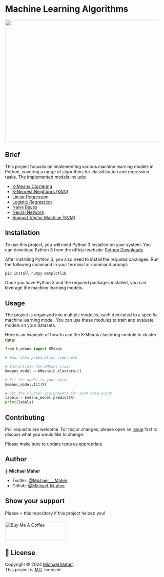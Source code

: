 # Machine Learning Algorithms

<img src="https://insidebigdata.com/wp-content/uploads/2023/08/Machine_Learning_shutterstock_742653250_special.jpg" width="800" height="400">

## Brief

This project focuses on implementing various machine learning models in Python, covering a range of algorithms for classification and regression tasks. The implemented models include:

- [K-Means Clustering](https://github.com/Michael-M-aher/ML-Algorithms/blob/main/K-Means/notebook.ipynb)
- [K-Nearest Neighbors (KNN)](https://github.com/Michael-M-aher/ML-Algorithms/blob/main/KNN/notebook.ipynb)
- [Linear Regression](https://github.com/Michael-M-aher/ML-Algorithms/blob/main/Linear%20Regression/notebook.ipynb)
- [Logistic Regression](https://github.com/Michael-M-aher/ML-Algorithms/blob/main/Logistic%20Regression/notebook.ipynb)
- [Naive Bayes](https://github.com/Michael-M-aher/ML-Algorithms/blob/main/Naive%20Bayes/notebook.ipynb)
- [Neural Network](https://github.com/Michael-M-aher/ML-Algorithms/blob/main/Neural%20Network/notebook.ipynb)
- [Support Vector Machine (SVM)](https://github.com/Michael-M-aher/ML-Algorithms/blob/main/SVM/notebook.ipynb)

## Installation

To use this project, you will need Python 3 installed on your system. You can download Python 3 from the official website: [Python Downloads](https://www.python.org/downloads/)

After installing Python 3, you also need to install the required packages. Run the following command in your terminal or command prompt:

```bash
pip install numpy matplotlib
```

Once you have Python 3 and the required packages installed, you can leverage the machine learning models.

## Usage

The project is organized into multiple modules, each dedicated to a specific machine learning model. You can use these modules to train and evaluate models on your datasets.

Here is an example of how to use the K-Means clustering module to cluster data:

```python
from k_means import KMeans

# Your data preparation code here

# Instantiate the KMeans class
kmeans_model = KMeans(n_clusters=3)

# Fit the model to your data
kmeans_model.fit(X)

# Get the cluster assignments for each data point
labels = kmeans_model.predict(X)
print(labels)
```

## Contributing

Pull requests are welcome. For major changes, please open an [issue](https://github.com/Michael-M-aher/ML-Algorithms/issues) first to discuss what you would like to change.

Please make sure to update tests as appropriate.

## Author

👤 **Michael Maher**

- Twitter: [@Michael___Maher](https://twitter.com/Michael___Maher)
- Github: [@Michael-M-aher](https://github.com/Michael-M-aher)

## Show your support

Please ⭐️ this repository if this project helped you!

<a href="https://www.buymeacoffee.com/michael.maher" target="_blank"><img src="https://cdn.buymeacoffee.com/buttons/v2/default-yellow.png" alt="Buy Me A Coffee" height="60px" width="200" ></a>

## 📝 License

Copyright © 2024 [Michael Maher](https://github.com/Michael-M-aher).<br />
This project is [MIT](https://github.com/Michael-M-aher/ML-Algorithms/blob/main/LICENSE) licensed.
